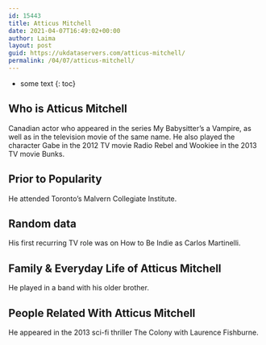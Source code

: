```yaml
---
id: 15443
title: Atticus Mitchell
date: 2021-04-07T16:49:02+00:00
author: Laima
layout: post
guid: https://ukdataservers.com/atticus-mitchell/
permalink: /04/07/atticus-mitchell/
---
```


* some text
{: toc}


## Who is Atticus Mitchell
                  
                  
                  
Canadian actor who appeared in the series My Babysitter&#8217;s a Vampire, as well as in the television movie of the same name. He also played the character Gabe in the 2012 TV movie Radio Rebel and Wookiee in the 2013 TV movie Bunks. 
                  
              
            
              
            
                
                
                
## Prior to Popularity
                  
                  
                  
He attended Toronto&#8217;s Malvern Collegiate Institute. 
                  
              
            
              
            
                
                
                
## Random data
                  
                  
                  
His first recurring TV role was on How to Be Indie as Carlos Martinelli. 
                  
              
            
              
            
                
                
                
## Family & Everyday Life of Atticus Mitchell
                  
                  
                  
He played in a band with his older brother. 
                  
              
            
              
            
                
                
                
## People Related With Atticus Mitchell
                  
                  
                  
He appeared in the 2013 sci-fi thriller The Colony with Laurence Fishburne. 
                  
              
            
              
            
                
              
            
              
              
            
            
              
            
          
          
          